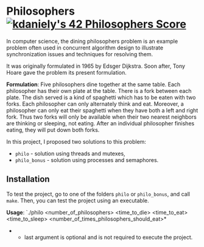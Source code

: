 # Philosophers [![kdaniely's 42 Philosophers Score](https://badge42.vercel.app/api/v2/cldiw2g0k01220fl8ferid3xf/project/3072338)](https://github.com/JaeSeoKim/badge42)

In computer science, the dining philosophers problem is an example problem often used in concurrent algorithm design to illustrate synchronization issues and techniques for resolving them.

It was originally formulated in 1965 by Edsger Dijkstra. Soon after, Tony Hoare gave the problem its present formulation.

**Formulation**: Five philosophers dine together at the same table. Each philosopher has their own plate at the table. There is a fork between each plate. The dish served is a kind of spaghetti which has to be eaten with two forks. Each philosopher can only alternately think and eat. Moreover, a philosopher can only eat their spaghetti when they have both a left and right fork. Thus two forks will only be available when their two nearest neighbors are thinking or sleeping, not eating. After an individual philosopher finishes eating, they will put down both forks.

In this project, I proposed two solutions to this problem:
-  `philo` - solution using threads and mutexes,
-  `philo_bonus` - solution using processes and semaphores.

## Installation 

To test the project, go to one of the folders `philo` or `philo_bonus`, and call `make`. Then, you can test the project using an executable.

**Usage**: `./philo <number_of_philosophers> <time_to_die> <time_to_eat> <time_to_sleep> <number_of_times_philosophers_should_eat>*

* - last argument is optional and is not required to execute the project.
